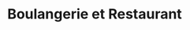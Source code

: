 ---
title: "Boulangerie et Restaurant"
url: /saint-laurent-du-pont/boulangerie-et-restaurant/
shop: boulangerie
---